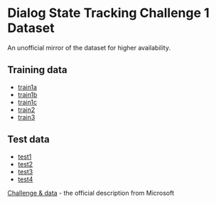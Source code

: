 # Dialog State Tracking Challenge 1 Dataset 

An unofficial mirror of the dataset for higher availability.

## Training data
- [train1a](https://dl.dropboxusercontent.com/s/et1zpvlnxioznwt/train1a.zip)
- [train1b](https://dl.dropboxusercontent.com/s/d4b38yyv5x00g63/train1b.zip)
- [train1c](https://dl.dropboxusercontent.com/s/jo8ll7q1zlk4g47/train1c.zip)
- [train2](https://dl.dropboxusercontent.com/s/w6hdqqa0g0fnunx/train2.zip)
- [train3](https://dl.dropboxusercontent.com/s/3vx2syu8thbazey/dstc_data_train3_v00.zip)

## Test data
- [test1](https://dl.dropboxusercontent.com/s/yek0y43284xt9iq/test1.zip)
- [test2](https://dl.dropboxusercontent.com/s/f5ju71nt6zv7y4h/test2.zip)
- [test3](https://dl.dropboxusercontent.com/s/5hyin6zxrp62n11/dstc_data_test3.zip)
- [test4](https://dl.dropboxusercontent.com/s/spb4jr0hcmqzwsg/test4.zip)

[Challenge & data](https://www.microsoft.com/en-us/research/event/dialog-state-tracking-challenge/#!dstc1-downloads) - the official description from Microsoft
